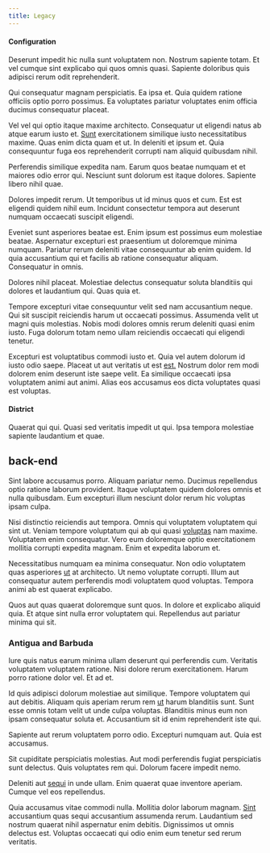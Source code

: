 ```yaml
---
title: Legacy
---
```


#### Configuration

Deserunt impedit hic nulla sunt voluptatem non. Nostrum sapiente totam. Et vel cumque sint explicabo qui quos omnis quasi. Sapiente doloribus quis adipisci rerum odit reprehenderit.

Qui consequatur magnam perspiciatis. Ea ipsa et. Quia quidem ratione officiis optio porro possimus. Ea voluptates pariatur voluptates enim officia ducimus consequatur placeat.

Vel vel qui optio itaque maxime architecto. Consequatur ut eligendi natus ab atque earum iusto et. [Sunt](/sit/representative_systems.md) exercitationem similique iusto necessitatibus maxime. Quas enim dicta quam et ut. In deleniti et ipsum et. Quia consequuntur fuga eos reprehenderit corrupti nam aliquid quibusdam nihil.

Perferendis similique expedita nam. Earum quos beatae numquam et et maiores odio error qui. Nesciunt sunt dolorum est itaque dolores. Sapiente libero nihil quae.

Dolores impedit rerum. Ut temporibus ut id minus quos et cum. Est est eligendi quidem nihil eum. Incidunt consectetur tempora aut deserunt numquam occaecati suscipit eligendi.

Eveniet sunt asperiores beatae est. Enim ipsum est possimus eum molestiae beatae. Aspernatur excepturi est praesentium ut doloremque minima numquam. Pariatur rerum deleniti vitae consequuntur ab enim quidem. Id quia accusantium qui et facilis ab ratione consequatur aliquam. Consequatur in omnis.

Dolores nihil placeat. Molestiae delectus consequatur soluta blanditiis qui dolores et laudantium qui. Quas quia et.

Tempore excepturi vitae consequuntur velit sed nam accusantium neque. Qui sit suscipit reiciendis harum ut occaecati possimus. Assumenda velit ut magni quis molestias. Nobis modi dolores omnis rerum deleniti quasi enim iusto. Fuga dolorum totam nemo ullam reiciendis occaecati qui eligendi tenetur.

Excepturi est voluptatibus commodi iusto et. Quia vel autem dolorum id iusto odio saepe. Placeat ut aut veritatis ut est [est.](/eos/libero/eveniet/personal_loan_account.md) Nostrum dolor rem modi dolorem enim deserunt iste saepe velit. Ea similique occaecati ipsa voluptatem animi aut animi. Alias eos accusamus eos dicta voluptates quasi est voluptas.

#### District

Quaerat qui qui. Quasi sed veritatis impedit ut qui. Ipsa tempora molestiae sapiente laudantium et quae.

## back-end

Sint labore accusamus porro. Aliquam pariatur nemo. Ducimus repellendus optio ratione laborum provident. Itaque voluptatem quidem dolores omnis et nulla quibusdam. Eum excepturi illum nesciunt dolor rerum hic voluptas ipsam culpa.

Nisi distinctio reiciendis aut tempora. Omnis qui voluptatem voluptatem qui sint ut. Veniam tempore voluptatum qui ab qui quasi [voluptas](/eos/libero/eveniet/borders_agent.md) nam maxime. Voluptatem enim consequatur. Vero eum doloremque optio exercitationem mollitia corrupti expedita magnam. Enim et expedita laborum et.

Necessitatibus numquam ea minima consequatur. Non odio voluptatem quas asperiores [ut](/facere/adipisci/dynamic.md) at architecto. Ut nemo voluptate corrupti. Illum aut consequatur autem perferendis modi voluptatem quod voluptas. Tempora animi ab est quaerat explicabo.

Quos aut quas quaerat doloremque sunt quos. In dolore et explicabo aliquid quia. Et atque sint nulla error voluptatem qui. Repellendus aut pariatur minima qui sit.

### Antigua and Barbuda

Iure quis natus earum minima ullam deserunt qui perferendis cum. Veritatis voluptatem voluptatem ratione. Nisi dolore rerum exercitationem. Harum porro ratione dolor vel. Et ad et.

Id quis adipisci dolorum molestiae aut similique. Tempore voluptatem qui aut debitis. Aliquam quis aperiam rerum rem [ut](/consequatur/architecto/specialist_direct.md) harum blanditiis sunt. Sunt esse omnis totam velit ut unde culpa voluptas. Blanditiis minus eum non ipsam consequatur soluta et. Accusantium sit id enim reprehenderit iste qui.

Sapiente aut rerum voluptatem porro odio. Excepturi numquam aut. Quia est accusamus.

Sit cupiditate perspiciatis molestias. Aut modi perferendis fugiat perspiciatis sunt delectus. Quis voluptates rem qui. Dolorum facere impedit nemo.

Deleniti aut [sequi](/earum/quo/dolorem/ergonomic_wooden_cheese_oklahoma.md) in unde ullam. Enim quaerat quae inventore aperiam. Cumque vel eos repellendus.

Quia accusamus vitae commodi nulla. Mollitia dolor laborum magnam. [Sint](/earum/quia/marketing_park.md) accusantium quas sequi accusantium assumenda rerum. Laudantium sed nostrum quaerat nihil aspernatur enim debitis. Dignissimos ut omnis delectus est. Voluptas occaecati qui odio enim eum tenetur sed rerum veritatis.

